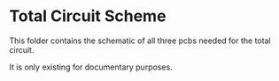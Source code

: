# Total Circuit Scheme
This folder contains the schematic of all three pcbs needed for the total circuit.

It is only existing for documentary purposes.